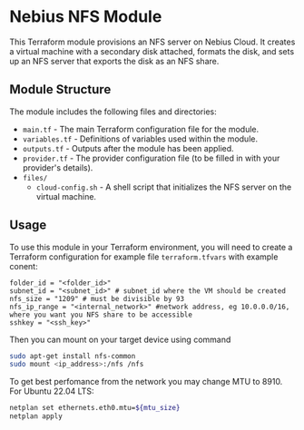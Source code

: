 # Nebius NFS Module

This Terraform module provisions an NFS server on Nebius Cloud. It creates a virtual machine with a secondary disk attached, formats the disk, and sets up an NFS server that exports the disk as an NFS share.

## Module Structure

The module includes the following files and directories:

- `main.tf` - The main Terraform configuration file for the module.
- `variables.tf` - Definitions of variables used within the module.
- `outputs.tf` - Outputs after the module has been applied.
- `provider.tf` - The provider configuration file (to be filled in with your provider's details).
- `files/`
  - `cloud-config.sh` - A shell script that initializes the NFS server on the virtual machine.

## Usage

To use this module in your Terraform environment, you will need to create a Terraform configuration for example file `terraform.tfvars` with example conent:

```hcl
folder_id = "<folder_id>"
subnet_id = "<subnet_id>" # subnet_id where the VM should be created
nfs_size = "1209" # must be divisible by 93
nfs_ip_range = "<internal_network>" #network address, eg 10.0.0.0/16, where you want you NFS share to be accessible
sshkey = "<ssh_key>"
```

Then you can mount on your target device using command 
```bash
sudo apt-get install nfs-common
sudo mount <ip_address>:/nfs /nfs
```

To get best perfomance from the network you may change MTU to 8910. For Ubuntu 22.04 LTS:
```bash
netplan set ethernets.eth0.mtu=${mtu_size}
netplan apply
```
